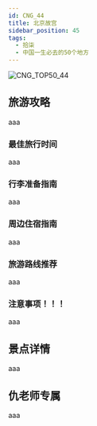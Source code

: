 ```yaml
---
id: CNG_44
title: 北京故宫
sidebar_position: 45
tags:
  - 拾柒
  - 中国一生必去的50个地方
---
```

![CNG_TOP50_44](/img/love/CNG_TOP50/44.png)

## 旅游攻略

aaa

### 最佳旅行时间

aaa

### 行李准备指南

aaa

### 周边住宿指南

aaa

### 旅游路线推荐

aaa

### 注意事项！！！

aaa

## 景点详情

aaa

## 仇老师专属

aaa
